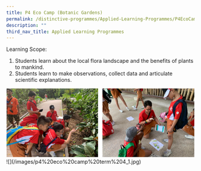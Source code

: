 ```yaml
---
title: P4 Eco Camp (Botanic Gardens)
permalink: /distinctive-programmes/Applied-Learning-Programmes/P4EcoCampBotanicGardens/
description: ""
third_nav_title: Applied Learning Programmes
---
```

Learning Scope:

1. Students learn about the local flora landscape and the benefits of plants to mankind.
2. Students learn to make observations, collect data and articulate scientific explanations.

<img alt="" src="/images/p4%20eco%20camp.png">
![](/images/p4%20eco%20camp%20term%204_1.jpg)

	
